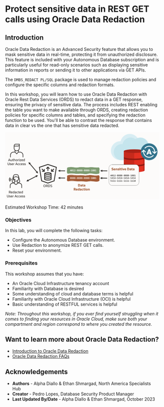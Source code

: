 # Protect sensitive data in REST GET calls using Oracle Data Redaction

## Introduction

Oracle Data Redaction is an Advanced Security feature that allows you to mask sensitive data in real-time, protecting it from unauthorized disclosure. This feature is included with your Autonomous Database subscription and is particularly useful for read-only scenarios such as displaying sensitive information in reports or sending it to other applications via GET APIs.

The `DMBS_REDACT PL/SQL` package is used to manage redaction policies and configure the specific columns and redaction formats.

In this workshop, you will learn how to use Oracle Data Redaction with Oracle Rest Data Services (ORDS) to redact  data in a GET response, ensuring the privacy of sensitive data. The process includes REST enabling the table you want to make available through ORDS, creating redaction policies for specific columns and tables, and specifying the redaction function to be used. You'll be able to contrast the response that contains data in clear vs the one that has sensitive data redacted.

![Lab architecture](images/lab-architecture.png)


Estimated Workshop Time: 42 minutes

### Objectives

In this lab, you will complete the following tasks:

- Configure the Autonomous Database environment.
- Use Redaction to anonymize REST GET calls.
- Reset your environment.

### Prerequisites

This workshop assumes that you have:
- An Oracle Cloud Infrastructure tenancy account
- Familiarity with Database is desired
- Some understanding of cloud and database terms is helpful
- Familiarity with Oracle Cloud Infrastructure (OCI) is helpful
- Basic understanding of RESTFUL services is helpful

*Note: Throughout this workshop, if you ever find yourself struggling when it comes to finding your resources in Oracle Cloud, make sure both your compartment and region correspond to where you created the resource.*

## Want to learn more about Oracle Data Redaction?
- [Introduction to Oracle Data Redaction](https://docs.oracle.com/en/database/oracle/oracle-database/21/asoag/introduction-to-oracle-data-redaction.html#GUID-82EA9712-387C-4D3A-BB72-F64A707C67CA)
- [Oracle Data Redaction FAQs](https://www.oracle.com/technetwork/database/options/data-masking-subsetting/learnmore/faq-security-asdr-external-3215961.pdf)

## Acknowledgements

- **Authors** - Alpha Diallo & Ethan Shmargad, North America Specialists Hub
- **Creator** - Pedro Lopes, Database Security Product Manager
- **Last Updated By/Date** - Alpha Diallo & Ethan Shmargad, October 2023